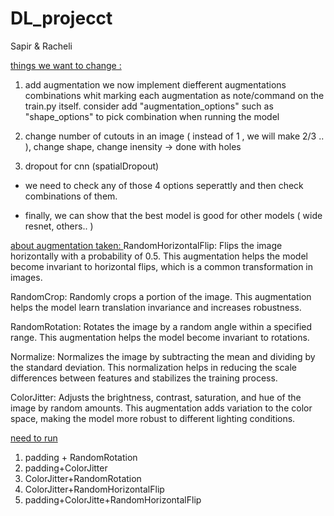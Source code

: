 # DL_projecct

Sapir & Racheli


<u> things we want to change : </u>
1. add augmentation
	we now implement diefferent augmentations combinations whit marking each augmentation as note/command on the 	train.py itself. consider add "augmentation_options" such as "shape_options" to pick combination when running the 	model

2. change number of cutouts in an image ( instead of 1 , we will make 2/3 .. ), change shape, change inensity -> done with holes 
3. dropout for cnn (spatialDropout) 

* we need to check any of those 4 options seperattly and then check combinations of them. 

* finally, we can show that the best model is good for other models ( wide resnet, others.. ) 


<u> about augmentation taken: </u>
RandomHorizontalFlip: Flips the image horizontally with a probability of 0.5. This augmentation helps the model become invariant to horizontal flips, which is a common transformation in images.

RandomCrop: Randomly crops a portion of the image. This augmentation helps the model learn translation invariance and increases robustness.

RandomRotation: Rotates the image by a random angle within a specified range. This augmentation helps the model become invariant to rotations.

Normalize: Normalizes the image by subtracting the mean and dividing by the standard deviation. This normalization helps in reducing the scale differences between features and stabilizes the training process.

ColorJitter: Adjusts the brightness, contrast, saturation, and hue of the image by random amounts. This augmentation adds variation to the color space, making the model more robust to different lighting conditions.


<u> need to run </u>
1. padding + RandomRotation
2. padding+ColorJitter
3. ColorJitter+RandomRotation
4. ColorJitter+RandomHorizontalFlip
5. padding+ColorJitte+RandomHorizontalFlip
